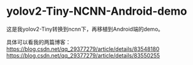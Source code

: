 # yolov2-Tiny-NCNN-Android-demo
这是我yolov2-Tiny转换到ncnn下，再移植到Android端的demo。

具体可以看我的两篇博客：
https://blog.csdn.net/qq_29377279/article/details/83548180
https://blog.csdn.net/qq_29377279/article/details/83550255
